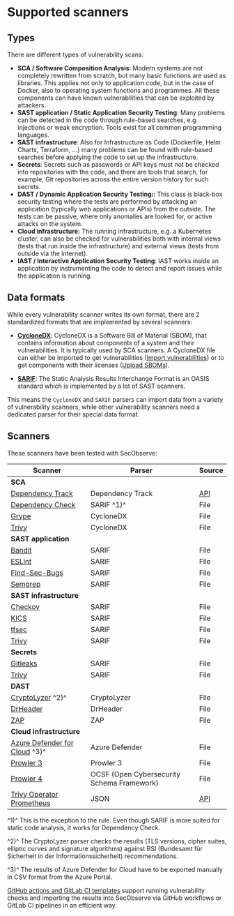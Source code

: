 # Supported scanners

## Types

There are different types of vulnerability scans:

* **SCA / Software Composition Analysis**: Modern systems are not completely rewritten from scratch, but many basic functions are used as libraries. This applies not only to application code, but in the case of Docker, also to operating system functions and programmes. All these components can have known vulnerabilities that can be exploited by attackers.
* **SAST application / Static Application Security Testing**: Many problems can be detected in the code through rule-based searches, e.g. injections or weak encryption. Tools exist for all common programming languages.
* **SAST infrastructure**: Also for Infrastructure as Code (Dockerfile, Helm Charts, Terraform, ...) many problems can be found with rule-based searches before applying the code to set up the infrastructure.
* **Secrets**: Secrets such as passwords or API keys must not be checked into repositories with the code, and there are tools that search, for example, Git repositories across the entire version history for such secrets.
* **DAST / Dynamic Application Security Testing:**: This class is black-box security testing where the tests are performed by attacking an application (typically web applications or APIs) from the outside. The tests can be passive, where only anomalies are looked for, or active attacks on the system. 
* **Cloud infrastructure:** The running infrastructure, e.g. a Kubernetes cluster, can also be checked for vulnerabilities both with internal views (tests that run inside the infrastructure) and external views (tests from outside via the internet).
* **IAST / Interactive Application Security Testing**: IAST works inside an application by instrumenting the code to detect and report issues while the application is running.

## Data formats

While every vulnerability scanner writes its own format, there are 2 standardized formats that are implemented by several scanners:

* **[CycloneDX](https://cyclonedx.org)**: CycloneDX is a Software Bill of Material (SBOM), that contains information about components of a system and their vulnerabilities. It is typically used by SCA scanners. A CycloneDX file can either be imported to get vulnerabilities ([Import vulnerabilities](../usage/import_observations.md)) or to get components with their licenses ([Upload SBOMs](../usage/upload_sbom.md)).

* **[SARIF](https://www.oasis-open.org/committees/tc_home.php?wg_abbrev=sarif)**: The Static Analysis Results Interchange Format is an OASIS standard which is implemented by a lot of SAST scanners.

This means the `CycloneDX` and `SARIF` parsers can import data from a variety of vulnerability scanners, while other vulnerability scanners need a dedicated parser for their special data format.

## Scanners

These scanners have been tested with SecObserve:

| Scanner | Parser | Source |
|--------|---------|--------|
| **SCA** |
| [Dependency Track](https://dependencytrack.org) | Dependency Track | [API](../integrations/api_import.md#dependency-track) |
| [Dependency Check](https://jeremylong.github.io/DependencyCheck) | SARIF ^1)^ | File |
| [Grype](https://github.com/anchore/grype) | CycloneDX | File |
| [Trivy](https://aquasecurity.github.io/trivy) | CycloneDX | File |
| **SAST application** |
| [Bandit](https://bandit.readthedocs.io/en/latest) | SARIF | File |
| [ESLint](https://github.com/nodesecurity/eslint-plugin-security) | SARIF | File |
| [Find-Sec-Bugs](https://find-sec-bugs.github.io) | SARIF | File |
| [Semgrep](https://semgrep.dev/docs) | SARIF | File |
| **SAST infrastructure** |
| [Checkov](https://www.checkov.io/1.Welcome/Quick%20Start.html) | SARIF | File |
| [KICS](https://docs.kics.io/latest) | SARIF | File |
| [tfsec](https://aquasecurity.github.io/tfsec) | SARIF | File |
| [Trivy](https://aquasecurity.github.io/trivy) | SARIF | File |
| **Secrets** |
| [Gitleaks](https://gitleaks.io) | SARIF | File |
| [Trivy](https://aquasecurity.github.io/trivy) | SARIF | File |
| **DAST** |
| [CryptoLyzer](https://gitlab.com/coroner/cryptolyzer) ^2)^ | CryptoLyzer | File |
| [DrHeader](https://github.com/Santandersecurityresearch/DrHeader) | DrHeader | File |
| [ZAP](https://www.zaproxy.org) | ZAP | File |
| **Cloud infrastructure** |
| [Azure Defender for Cloud](https://learn.microsoft.com/en-us/azure/defender-for-cloud/) ^3)^ | Azure Defender | File |
| [Prowler 3](https://github.com/prowler-cloud/prowler)| Prowler 3 | File |
| [Prowler 4](https://github.com/prowler-cloud/prowler)| OCSF (Open Cybersecurity Schema Framework) | File |
| [Trivy Operator Prometheus](https://github.com/aquasecurity/trivy-operator) | JSON | [API](../integrations/api_import.md#trivy-operator-prometheus) |

^1)^ This is the exception to the rule. Even though SARIF is more suited for static code analysis, it works for Dependency Check.

^2)^ The CryptoLyzer parser checks the results (TLS versions, cipher suites, elliptic curves and signature algorithms) against BSI (Bundesamt für Sicherheit in der Informationssicherheit) recommendations.

 ^3)^ The results of Azure Defender for Cloud have to be exported manually in CSV format from the Azure Portal.

[GitHub actions and GitLab CI templates](../integrations/github_actions_and_templates.md) support running vulnerability checks and importing the results into SecObserve via GitHub workflows or GitLab CI pipelines in an efficient way.
